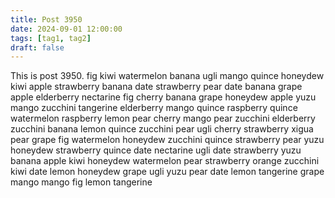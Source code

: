 ```yaml
---
title: Post 3950
date: 2024-09-01 12:00:00
tags: [tag1, tag2]
draft: false
---
```

This is post 3950.
fig
kiwi
watermelon
banana
ugli
mango
quince
honeydew
kiwi
apple
strawberry
banana
date
strawberry
pear
date
banana
grape
apple
elderberry
nectarine
fig
cherry
banana
grape
honeydew
apple
yuzu
mango
zucchini
tangerine
elderberry
mango
quince
raspberry
quince
watermelon
raspberry
lemon
pear
cherry
mango
pear
zucchini
elderberry
zucchini
banana
lemon
quince
zucchini
pear
ugli
cherry
strawberry
xigua
pear
grape
fig
watermelon
honeydew
zucchini
quince
strawberry
pear
yuzu
honeydew
strawberry
quince
date
nectarine
ugli
date
strawberry
yuzu
banana
apple
kiwi
honeydew
watermelon
pear
strawberry
orange
zucchini
kiwi
date
lemon
honeydew
grape
ugli
yuzu
pear
date
lemon
tangerine
grape
mango
mango
fig
lemon
tangerine
